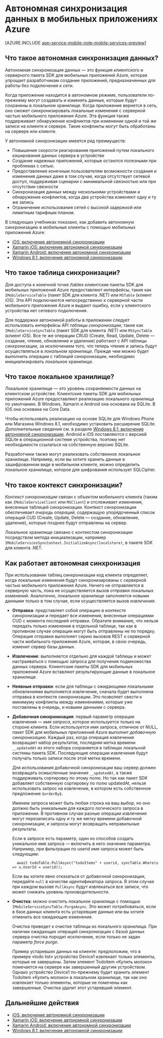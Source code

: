 <properties
	pageTitle="Автономная синхронизация данных в мобильных приложениях Azure | Microsoft Azure"
	description="Справочник принципов и общие сведения о функции автономной синхронизации данных для мобильных приложений Azure."
	documentationCenter="windows"
	authors="wesmc7777"
	manager="dwrede"
	editor=""
	services="app-service\mobile"/>

<tags
	ms.service="app-service-mobile"
	ms.workload="mobile"
	ms.tgt_pltfrm="na"
	ms.devlang="multiple"
	ms.topic="article"
	ms.date="08/11/2015"
	ms.author="wesmc"/>

# Автономная синхронизация данных в мобильных приложениях Azure

[AZURE.INCLUDE [app-service-mobile-note-mobile-services-preview](../../includes/app-service-mobile-note-mobile-services-preview.md)]

## Что такое автономная синхронизация данных?

Автономная синхронизация данных — это функция клиентского и серверного пакета SDK для мобильных приложений Azure, которая упрощает разработчикам создание приложений, предназначенных для работы без подключения к сети.

Когда приложение находится в автономном режиме, пользователи по-прежнему могут создавать и изменять данные, которые будут сохранены в локальном хранилище. Когда приложение вернется в сеть, оно сможет синхронизировать локальные изменения с серверной частью мобильного приложения Azure. Эта функция также поддерживает обнаружение конфликтов при изменении одной и той же записи на клиенте и сервере. Такие конфликты могут быть обработаны на сервере или клиенте.

У автономной синхронизации имеется ряд преимуществ:

* Повышение скорости реагирования приложений путем локального кэширования данных сервера в устройстве
* Создание надежных приложений, которые остаются полезными при проблемах с сетью.
* Предоставление конечным пользователям возможности создания и изменения данных даже в том случае, когда отсутствует сетевой доступ, поддерживая сценарии с минимальной связностью или при отсутствии связности
* Синхронизация данных между несколькими устройствами и обнаружение конфликтов, когда два устройства изменяют одну и ту же запись
* Ограничение использования сетей с высокой задержкой или лимитным тарифным планом.

В следующих учебниках показано, как добавить автономную синхронизацию в мобильные клиенты с помощью мобильных приложений Azure:

* [iOS: включение автономной синхронизации]			
* [Xamarin iOS: включение автономной синхронизации]	
* [Xamarin Android: включение автономной синхронизации]
* [Windows 8.1: включение автономной синхронизации]	

## Что такое таблица синхронизации?

Для доступа к конечной точке /tables клиентские пакеты SDK для мобильных приложений Azure предоставляют интерфейсы, такие как `IMobileServiceTable` (пакет SDK для клиента .NET) или `MSTable` (клиент iOS). Эти API подключаются непосредственно к серверной части мобильного приложения Azure и выдают ошибку, если у клиентского устройства нет сетевого подключения.

Для поддержки автономной работы в приложении следует использовать интерфейсы API *таблицы синхронизации*, такие как `IMobileServiceSyncTable` (пакет SDK для клиента .NET) или `MSSyncTable` (клиент iOS). Все те же операции CRUD (Create, Read, Update, Delete — создание, чтение, обновление и удаление) работают с API таблицы синхронизации, за исключением того, что теперь чтение и запись будут осуществляться в *локальном хранилище*. Прежде чем можно будет выполнить операции с таблицей синхронизации, необходимо инициализировать локальное хранилище.

## Что такое локальное хранилище?

Локальное хранилище — это уровень сохраняемости данных на клиентском устройстве. Клиентские пакеты SDK для мобильных приложений Azure предоставляют реализацию локального хранилища по умолчанию. В Windows, Xamarin и Android она основана на SQLite. В IOS она основана на Core Data.

Чтобы использовать реализацию на основе SQLite для Windows Phone или Магазина Windows 8.1, необходимо установить расширение SQLite. Дополнительные сведения см. в разделе [Windows 8.1: включение автономной синхронизации]. Android и iOS поставляются с версией SQLite в операционной системе устройства, поэтому нет необходимости ссылаться на собственную версию SQLite.

Разработчики также могут реализовать собственное локальное хранилище. Например, если вы хотите хранить данные в зашифрованном виде в мобильном клиенте, можно определить локальное хранилище, которое для шифрования использует SQLCipher.

## Что такое контекст синхронизации?

*Контекст синхронизации* связан с объектом мобильного клиента (таким как `IMobileServiceClient` или `MSClient`) и отслеживает изменения, внесенные таблицей синхронизации. Контекст синхронизации обеспечивает *очередь операций*, содержащую упорядоченный список операций CUD (Create, Update, Delete — создание, обновление, удаление), которые позднее будут отправлены на сервер.

Локальное хранилище связано с контекстом синхронизации посредством метода инициализации, например `IMobileServicesSyncContext.InitializeAsync(localstore)`, в пакете SDK для клиента .NET.

<!-- TODO: link to client references -->


<!-- 
Client code will interact with the table using the `IMobileServiceSyncTable` interface to support offline buffering. This interface supports all the methods of `IMobileServiceTable` along with additional support for pulling data from a Mobile App backend table and merging it into a local store table. How the local table is synchronized with the backend database is mainly controlled by your logic in the client app.

The sync table uses the [System Properties](https://msdn.microsoft.com/library/azure/dn518225.aspx) on the table to implement change tracking for offline synchronization. 



* The data objects on the client should have some system properties, most are not required.
	* Managed
		* Write out the attributes
	* iOS
		*table for the entity
* Note: because the iOS local store is based on Core Data, the developer must define the following tables:
	* System tables  -->


## Как работает автономная синхронизация

При использовании таблиц синхронизации код клиента определяет, когда локальные изменения будут синхронизированы с серверной частью мобильного приложения Azure. Ничего не отправляется в серверную часть, пока не осуществляется вызов *отправки* локальных изменений. Аналогично, локальное хранилище заполняется новыми данными только в том случае, если осуществляется вызов *извлечения*.

* **Отправка**: представляет собой операцию в контексте синхронизации и передает все изменения, внесенные операциями CUD с момента последней отправки. Обратите внимание, что нельзя передать только изменения в отдельной таблице, так как в противном случае операции могут быть отправлены не по порядку. Операция отправки выполняет серию вызовов REST к серверной части мобильного приложения Azure, которая, в свою очередь, изменит сервер базы данных.

* **Извлечение**: выполняется отдельно для каждой таблицы и может настраиваться с помощью запроса для получения подмножества данных сервера. Клиентские пакеты SDK для мобильных приложений Azure вставляют результирующие данные в локальное хранилище.

* **Неявные отправки**: если для таблицы с ожидающими локальными обновлениями выполняется извлечение, сначала будет выполнена отправка в контексте синхронизации. Это позволяет свести к минимуму конфликты между изменениями, которые уже поставлены в очередь, и новыми данными с сервера.

* **Добавочная синхронизация**: первый параметр операции извлечения — *имя запроса*, которое используется только на стороне клиента. Если используется имя запроса, отличное от NULL, пакет SDK для мобильных приложений Azure выполнит *добавочную синхронизацию*. Каждый раз, когда операция извлечения возвращает набор результатов, последняя метка времени `__updatedAt` из этого набора сохраняется в таблицах локальной системы пакета SDK. Последующие операции извлечения будут получать только записи после этой метки времени.

  Для использования добавочной синхронизации ваш сервер должен возвращать осмысленные значения `__updatedAt`, а также поддерживать сортировку по этому полю. Но так как пакет SDK добавляет собственную сортировку по полю updatedAt, нельзя использовать запрос на извлечение, в котором есть собственное предложение `$orderBy$`.

  Именем запроса может быть любая строка на ваш выбор, но оно должно быть уникальным для каждого логического запроса в приложении. В противном случае разные операции извлечения могут перезаписать одну и ту же метку времени добавочной синхронизации, и запросы могут возвращать неправильные результаты.

  Если в запросе есть параметр, один из способов создать уникальное имя запроса — включить в него значение параметра. Например, при фильтрации по userid имя запроса может быть следующим:

		await todoTable.PullAsync("todoItems" + userid, syncTable.Where(u => u.UserId = userid));

  Если вы хотите явно отказаться от добавочной синхронизации, передайте `null` в качестве идентификатора запроса. В этом случае при каждом вызове `PullAsync` будут извлекаться все записи, что может снижать уровень производительности.

 

<!--   mymobileservice-code.azurewebsites.net/tables/TodoItem?$filter=(__updatedAt ge datetimeoffset'1970-01-01T00:00:00.0000000%2B00:00')&$orderby=__updatedAt&$skip=0&$top=50&__includeDeleted=true&__systemproperties=__updatedAt%2C__deleted
 -->
* **Очистка**: можно очистить локальное хранилище с помощью `IMobileServiceSyncTable.PurgeAsync`. Это может потребоваться, если в базе данных клиента есть устаревшие данные или вы хотите отменить все ожидающие изменения.

  Очистка приведет к очистке таблицы из локального хранилища. При наличии ожидающих операций синхронизации с базой данных сервера очистка породит исключение, если только не задан параметр *force purge*.

  Пример устаревших данных на клиенте: предположим, что в примере «todo list» устройство Device1 извлекает только элементы, которые не завершены. Затем элемент Todoitem «Купить молоко» помечается на сервере как завершенный другим устройством. Однако устройство Device1 по-прежнему будет хранить элемент Todoitem «Купить молоко» в локальном хранилище, так как оно извлекает только элементы, которые не помечены как завершенные. Очистка удалит этот устаревший элемент.
 
## Дальнейшие действия

* [iOS: включение автономной синхронизации]			
* [Xamarin iOS: включение автономной синхронизации]	
* [Xamarin Android: включение автономной синхронизации]
* [Windows 8.1: включение автономной синхронизации]	

<!-- Links -->

[iOS: включение автономной синхронизации]: ../app-service-mobile-ios-get-started-offline-data-preview.md
[Xamarin iOS: включение автономной синхронизации]: ../app-service-mobile-xamarin-ios-get-started-offline-data-preview.md
[Xamarin Android: включение автономной синхронизации]: ../app-service-mobile-xamarin-ios-get-started-offline-data-preview.md
[Windows 8.1: включение автономной синхронизации]: ../app-service-mobile-windows-store-dotnet-get-started-offline-data-preview.md

<!---HONumber=Oct15_HO3-->